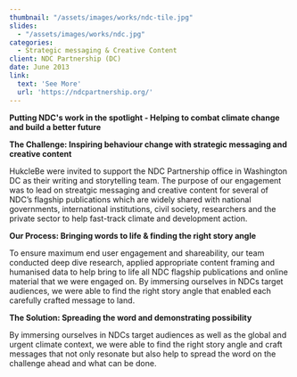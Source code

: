 ```yaml
---
thumbnail: "/assets/images/works/ndc-tile.jpg"
slides:
  - "/assets/images/works/ndc.jpg"
categories:
  - Strategic messaging & Creative Content
client: NDC Partnership (DC)
date: June 2013
link:
  text: 'See More'
  url: 'https://ndcpartnership.org/'
---
```

<b>Putting NDC's work in the spotlight - Helping to combat climate change and build a better future</b>

<p><b>The Challenge: Inspiring behaviour change with strategic messaging and creative content</b></p>
HukcleBe were invited to support the NDC Partnership office in Washington DC as their writing and storytelling team. The purpose of our engagement was to lead on streatgic messaging and creative content for several of NDC’s flagship publications which are widely shared with national governments, international institutions, civil society, researchers and the private sector to help fast-track climate and development action.

<p><b>Our Process: Bringing words to life & finding the right story angle</b></p>
To ensure maximum end user engagement and shareability, our team conducted deep dive research, applied appropriate content framing and humanised data to help bring to life all NDC flagship publications and online material that we were engaged on. By immersing ourselves in NDCs target audiences, we were able to find the right story angle that enabled each carefully crafted message to land.

<p><b>The Solution: Spreading the word and demonstrating possibility</b></p>
By immersing ourselves in NDCs target audiences as well as the global and urgent climate context, we were able to find the right story angle and craft messages that not only resonate but also help to spread the word on the challenge ahead and what can be done.

